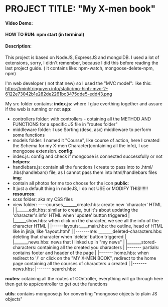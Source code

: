 # PROJECT TITLE: "My X-men book"
#### Video Demo:  <URL HERE>
#### HOW TO RUN: npm start (in terminal)
#### Description:
This project is based on NodeJS, ExpressJS and mongolDB. I used a lot of extensions, sorry, I didn't remember, because I did this before reading the last project guide. ( it contains like: npm-watch, mongoose-delete-npm, npm)

I'm web developer ( not that new) so I used the "MVC model": like this: 
https://minhtringuyen.info/static/mo-hinh-mvc-2-6122e73042b1e282de2261bc3475dde5-edd43.png

My src folder contains:
**index.js**: where I glue everthing together and assure if the web is running or not
**app**:
- controllers folder: with controllers - cotaining all the METHOD AND FUNCTIONS for a specific JS file in "routes folder"
- middleware folder: I use Sorting (desc, asc) middleware to perform some functions
- models folder: I named it "Course", like course of action, here I created the Schema for my X-men Character(containing all the info), I use mongoose extension.
**config**:
- index.js: config and check if mongoose is connected successfully or not
**helpers**:
 - handlebars.js: contain all the functions I create to pass into to .html/ .hbs(handlebars) file, as I cannot pass them into html/handlebars files
**img**:
 - contain all photos for me too choose for the icon
**public**:
 - It just a default thing in nodeJS, I do not USE or MODIFY THIS!!!!!!
**resources**:
 - scss folder: aka my CSS files
 - view folder:  ----courses_______create.hbs: create new 'character' HTML
               |            |______edit.hbs: similar to create, but it's about updating the 'character's info' HTML when 'update' button triggered
               |            |______show.hbs: when click on the character, we see all the info of the character HTML
               |
               |------layouts:____main.hbs: the outline, head of HTML like in jinja, like 'layout.html'
               |
               |-------me: _______deleted-characters.hbs: deleting that character when 'delete' button triggered
               |          |_______news.hbs: news that I linked up in "my news"
               |          |_______stored-characters: containing all the created you characters
               |
               |------- partials: contains footer and header of the page 
               |
               |------- home.hbs: when redirect to '/' or click on the "MY X-MEN BOOK", redirect to the home page containing all the courses of characters u created
               |
               |------- news.hbs: 
               |------- search.hbs: 

**routes**: cotaining all the routes of COntroller, everything will go through here then get to app/controller to get out the functions

**utils**: contains mongoose.js for converting "mongoose objects to plain JS objects"



      